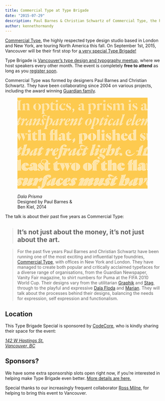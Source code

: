 ```yaml
---
title: Commercial Type at Type Brigade
date: "2015-07-29"
description: Paul Barnes & Christian Schwartz of Commercial Type, the highly respected, New York-based type design studio, kick-off their North American tour in Vancouver.
author: kennethormandy
---
```


[Commercial Type](https://commercialtype.com/), the highly respected type design studio based in London and New York, are touring North America this fall. On September 1st, 2015, Vancouver will be their first stop for [a very special Type Brigade!](http://www.meetup.com/typebrigade/events/224125426/)

Type Brigade is [Vancouver’s type design and typography meetup](http://meetup.com/typebrigade), where we host speakers every other month. The event is completely **free to attend** as long as you [register soon](http://www.meetup.com/typebrigade/events/224125426/).

Commercial Type was formed by designers Paul Barnes and Christian Schwartz. They have been collaborating since 2004 on various
projects, including the award winning [Guardian family](http://showcase.commercialtype.com/guardian).

<figure class="figure--aside figure--breakout">
  <img src="../../images/blog-commercial-type-at-type-brigade-1.png" alt="" />
<figcaption>
<p><cite>Dala Prisma</cite><br/>
Designed by Paul Barnes &<br/>
Ben Kiel, 2014</p>
</figcaption>
</figure>

The talk is about their past five years as Commercial Type:

> ## It’s not just about the money, it’s not just about the art.

> For the past five years Paul Barnes and Christian Schwartz have been running one of the most exciting and influential type foundries, [Commercial Type](https://commercialtype.com/), with offices in New York and London. They have managed to create both popular and critically acclaimed typefaces for a diverse range of organisations, from the Guardian Newspaper, Vanity Fair magazine, to shirt numbers for Puma at the <abbr class="caps">FIFA</abbr> 2010 World Cup. Their designs vary from the utilitarian [Graphik](https://commercialtype.com/typefaces/graphik) and [Stag](https://commercialtype.com/typefaces/stag), through to the playful and expressive [Dala Floda](https://commercialtype.com/typefaces/dala_floda) and [Marian](https://commercialtype.com/typefaces/marian). They will talk about the processes behind their designs, balancing the needs for expression, self expression and functionalism.

## Location

This Type Brigade Special is sponsored by [CodeCore](http://codecore.ca/), who is kindly sharing their space for the event:

<address>
<a href="https://www.google.ca/maps/place/142+W+Hastings+St,+Vancouver,+BC+V6B/@49.2821585,-123.1086794,17z/data=!3m1!4b1!4m2!3m1!1s0x5486717984d4ef63:0x695af2b5a31aca7b?hl=en">
142 W Hastings St.<br/>
Vancouver, <abbr class="caps">BC</abbr>
</a>
</address>

## Sponsors?

We have some extra sponsorship slots open right now, if you’re interested in helping make Type Brigade even better. [More details are here.](/sponsors)

Special thanks to our increasingly frequent collaborator [Ross Milne](https://twitter.com/sincerelyross), for helping to bring this event to Vancouver.
